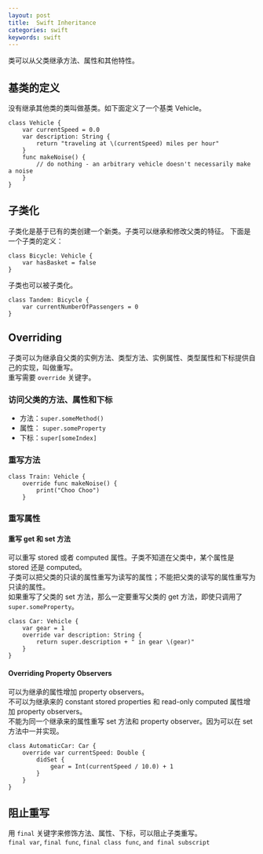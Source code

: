 ```yaml
---
layout: post
title:  Swift Inheritance
categories: swift
keywords: swift
---
```


类可以从父类继承方法、属性和其他特性。
## 基类的定义  
没有继承其他类的类叫做基类。如下面定义了一个基类 Vehicle。  

    class Vehicle {
        var currentSpeed = 0.0
        var description: String {
            return "traveling at \(currentSpeed) miles per hour"
        }
        func makeNoise() {
            // do nothing - an arbitrary vehicle doesn't necessarily make a noise
        }
    }
    
## 子类化    
子类化是基于已有的类创建一个新类。子类可以继承和修改父类的特征。 
下面是一个子类的定义：  

    class Bicycle: Vehicle {
        var hasBasket = false
    }

子类也可以被子类化。  

    class Tandem: Bicycle {
        var currentNumberOfPassengers = 0
    }

## Overriding  
子类可以为继承自父类的实例方法、类型方法、实例属性、类型属性和下标提供自己的实现，叫做重写。  
重写需要 `override` 关键字。  
### 访问父类的方法、属性和下标  

- 方法：`super.someMethod() ` 
- 属性： `super.someProperty`  
- 下标：`super[someIndex]`  

### 重写方法  
    class Train: Vehicle {
        override func makeNoise() {
            print("Choo Choo")
        }  
        
        
### 重写属性    

#### 重写 get 和 set 方法 
可以重写 stored 或者 computed 属性。子类不知道在父类中，某个属性是 stored 还是 computed。  
子类可以把父类的只读的属性重写为读写的属性；不能把父类的读写的属性重写为只读的属性。  
如果重写了父类的 set 方法，那么一定要重写父类的 get 方法，即使只调用了 `super.someProperty`。  

    class Car: Vehicle {
        var gear = 1
        override var description: String {
            return super.description + " in gear \(gear)"
        }
    }
    
#### Overriding Property Observers  
可以为继承的属性增加 property observers。  
不可以为继承来的 constant stored properties 和 read-only computed 属性增加 property observers。  
不能为同一个继承来的属性重写 set 方法和 property observer。因为可以在 set 方法中一并实现。

    class AutomaticCar: Car {
        override var currentSpeed: Double {
            didSet {
                gear = Int(currentSpeed / 10.0) + 1
            }
        }
    }


## 阻止重写  
用 `final` 关键字来修饰方法、属性、下标，可以阻止子类重写。  
`final var`, `final func`, `final class func`, `and final subscript`

